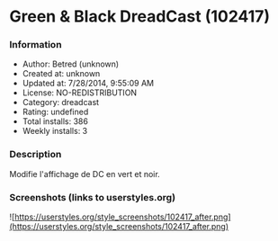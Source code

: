 # Green & Black DreadCast (102417)

### Information
- Author: Betred (unknown)
- Created at: unknown
- Updated at: 7/28/2014, 9:55:09 AM
- License: NO-REDISTRIBUTION
- Category: dreadcast
- Rating: undefined
- Total installs: 386
- Weekly installs: 3


### Description
Modifie l'affichage de DC en vert et noir.


### Screenshots (links to userstyles.org)
![https://userstyles.org/style_screenshots/102417_after.png](https://userstyles.org/style_screenshots/102417_after.png)


